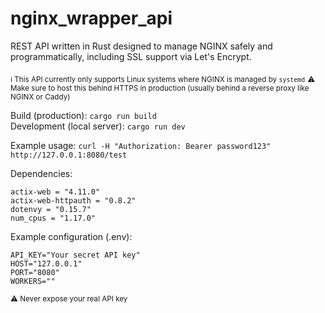 # nginx_wrapper_api
REST API written in Rust designed to manage NGINX safely and programmatically, including SSL support via Let's Encrypt.

<sub>ℹ️ This API currently only supports Linux systems where NGINX is managed by `systemd`</sub>
<sub>⚠️ Make sure to host this behind HTTPS in production (usually behind a reverse proxy like NGINX or Caddy)</sub>

Build (production): `cargo run build`  
Development (local server): `cargo run dev`

Example usage: `curl -H "Authorization: Bearer password123" http://127.0.0.1:8080/test`

Dependencies:
```
actix-web = "4.11.0"
actix-web-httpauth = "0.8.2"
dotenvy = "0.15.7"
num_cpus = "1.17.0"
```

Example configuration (.env):

```
API_KEY="Your secret API key"
HOST="127.0.0.1"
PORT="8080"
WORKERS=""
```
<sub>⚠️ Never expose your real API key</sub>